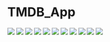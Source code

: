 # TMDB_App
![](Imagens/Captura1.png)
![](Imagens/Captura2.png)
![](Imagens/Captura3.png) 
![](Imagens/Captura4.png) 
![](Imagens/Captura5.png) 
![](Imagens/Captura6.png) 
![](Imagens/Captura7.png) 
![](Imagens/Captura8.png) 
![](Imagens/Captura9.png) 
![](Imagens/Captura10.png) 
![](Imagens/Captura11.png) 
